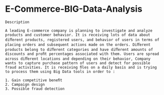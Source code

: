 # E-Commerce-BIG-Data-Analysis

    Description 
    
    A leading E-commerce company is planning to investigate and analyze products and customer behavior. It is receiving lots of data about diﬀerent products, registered users, and behavior of users in terms of placing orders and subsequent actions made on the orders. Diﬀerent products belong to diﬀerent categories and have diﬀerent amounts of discounts and proﬁt percentages associated with them. Users are spread across diﬀerent locations and depending on their behavior, Company wants to capture purchase pattern of users and detect for possible fraud activities. It is receiving ﬁles on a daily basis and is trying to process them using Big Data tools in order to :
    
    1. Gain competitive beneﬁt 
    2. Campaign design 
    3. Possible fraud detection
